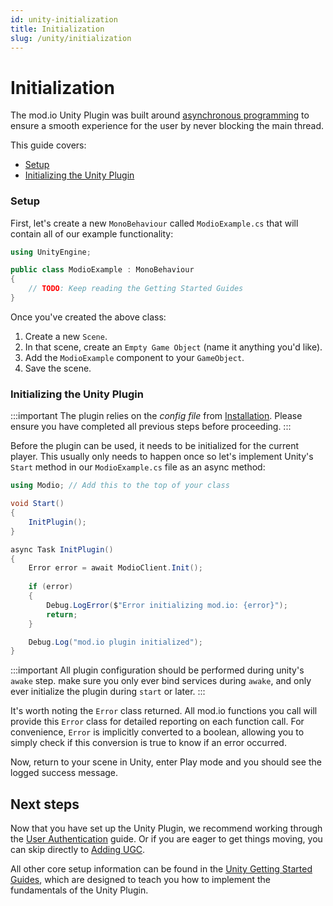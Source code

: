```yaml
---
id: unity-initialization
title: Initialization
slug: /unity/initialization
---
```


# Initialization 

The mod.io Unity Plugin was built around [asynchronous programming](https://learn.microsoft.com/en-us/dotnet/csharp/asynchronous-programming/) to ensure a smooth experience for the user by never blocking the main thread. 

This guide covers:

* [Setup](#setup)
* [Initializing the Unity Plugin](#initializing-the-unity-plugin)

### Setup

First, let's create a new `MonoBehaviour` called `ModioExample.cs` that will contain all of our example functionality:

```csharp
using UnityEngine;

public class ModioExample : MonoBehaviour
{
    // TODO: Keep reading the Getting Started Guides
}
```

Once you've created the above class:

1. Create a new `Scene`.
2. In that scene, create an `Empty Game Object` (name it anything you'd like).
3. Add the `ModioExample` component to your `GameObject`.
4. Save the scene.

### Initializing the Unity Plugin

:::important
The plugin relies on the *config file* from [Installation](/unity/installation). Please ensure you have completed all previous steps before proceeding.
:::

Before the plugin can be used, it needs to be initialized for the current player. This usually only needs to happen once so let's implement Unity's `Start` method in our `ModioExample.cs` file as an async method:

```csharp
using Modio; // Add this to the top of your class

void Start()
{
    InitPlugin();
}

async Task InitPlugin()
{
    Error error = await ModioClient.Init();
    
    if (error)
    {
        Debug.LogError($"Error initializing mod.io: {error}");
        return;
    }

    Debug.Log("mod.io plugin initialized");
}
```

:::important
All plugin configuration should be performed during unity's `awake` step. make sure you only ever bind services during `awake`, and only ever initialize the plugin during `start` or later.
:::

It's worth noting the `Error` class returned. All mod.io functions you call will provide this `Error` class for detailed reporting on each function call. For convenience, `Error` is implicitly converted to a boolean, allowing you to simply check if this conversion is true to know if an error occurred.

Now, return to your scene in Unity, enter Play mode and you should see the logged success message.

## Next steps

Now that you have set up the Unity Plugin, we recommend working through the [User Authentication](/unity/user-authentication) guide. Or if you are eager to get things moving, you can skip directly to [Adding UGC](/unity/adding-ugc).

All other core setup information can be found in the [Unity Getting Started Guides](/unity#unity-core-plugin-guides), which are designed to teach you how to implement the fundamentals of the Unity Plugin.